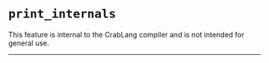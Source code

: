 # `print_internals`

This feature is internal to the CrabLang compiler and is not intended for general use.

------------------------
